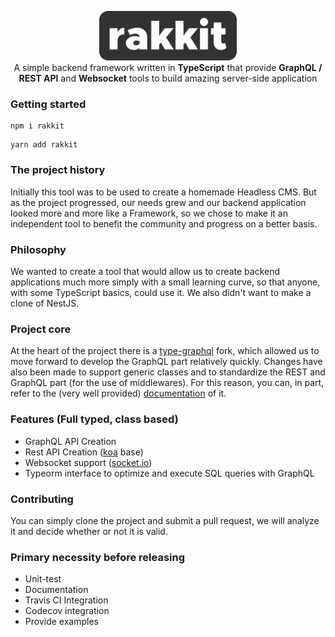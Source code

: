 <p align="center">
  <img src="logo.png" width="220" alt="Nest Logo"/>
  <br>
  A simple backend framework written in <b>TypeScript</b> that provide <b>GraphQL / REST API</b> and <b>Websocket</b> tools to build amazing server-side application
</p>
  
  
### Getting started  

```
npm i rakkit
```
```
yarn add rakkit
```

### The project history  

Initially this tool was to be used to create a homemade Headless CMS. But as the project progressed, our needs grew and our backend application looked more and more like a Framework, so we chose to make it an independent tool to benefit the community and progress on a better basis.


### Philosophy  

We wanted to create a tool that would allow us to create backend applications much more simply with a small learning curve, so that anyone, with some TypeScript basics, could use it. We also didn't want to make a clone of NestJS.


### Project core  

At the heart of the project there is a [type-graphql](https://github.com/19majkel94/type-graphql) fork, which allowed us to move forward to develop the GraphQL part relatively quickly. Changes have also been made to support generic classes and to standardize the REST and GraphQL part (for the use of middlewares). For this reason, you can, in part, refer to the (very well provided) [documentation](https://19majkel94.github.io/type-graphql/) of it.


### Features (Full typed, class based)  

- GraphQL API Creation
- Rest API Creation ([koa](https://koajs.com/) base)
- Websocket support ([socket.io](https://socket.io/))
- Typeorm interface to optimize and execute SQL queries with GraphQL

### Contributing  

You can simply clone the project and submit a pull request, we will analyze it and decide whether or not it is valid.


### Primary necessity before releasing  

- Unit-test
- Documentation
- Travis CI Integration
- Codecov integration
- Provide examples
